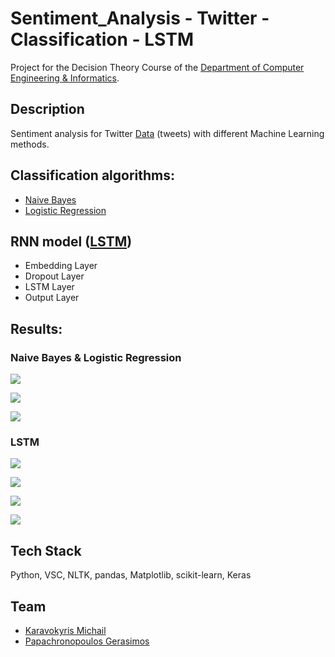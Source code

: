 # Sentiment_Analysis - Twitter - Classification - LSTM

Project for the Decision Theory Course of the [Department of Computer Engineering & Informatics](https://www.ceid.upatras.gr/en).

## Description

Sentiment analysis for Twitter [Data](https://www.kaggle.com/kazanova/sentiment140) (tweets) with different Machine Learning methods.

## Classification algorithms: 

- [Naive Bayes](https://en.wikipedia.org/wiki/Naive_Bayes_classifier)
- [Logistic Regression](https://en.wikipedia.org/wiki/Logistic_regression)

## RNN model ([LSTM](https://en.wikipedia.org/wiki/Long_short-term_memory))

- Embedding Layer
- Dropout Layer
- LSTM Layer
- Output Layer

## Results:

###  Naive Bayes & Logistic Regression

![ ](https://github.com/karavokyrismichail/sentiment_Twitter/blob/main/results/%23Dataset%20and%20Time.png)

![ ](https://github.com/karavokyrismichail/sentiment_Twitter/blob/main/results/LR.png)

![ ](https://github.com/karavokyrismichail/sentiment_Twitter/blob/main/results/NB.png)

###  LSTM

![ ](https://github.com/karavokyrismichail/sentiment_Twitter/blob/main/results/LSTM.png)

![ ](https://github.com/karavokyrismichail/sentiment_Twitter/blob/main/results/test1.png)

![ ](https://github.com/karavokyrismichail/sentiment_Twitter/blob/main/results/test2.png)

![ ](https://github.com/karavokyrismichail/sentiment_Twitter/blob/main/results/test3.png)

## Tech Stack
Python, VSC, NLTK, pandas, Matplotlib, scikit-learn, Keras

## Team

- [Karavokyris Michail](https://github.com/karavokyrismichail)
- [Papachronopoulos Gerasimos](https://github.com/geras-papax)
